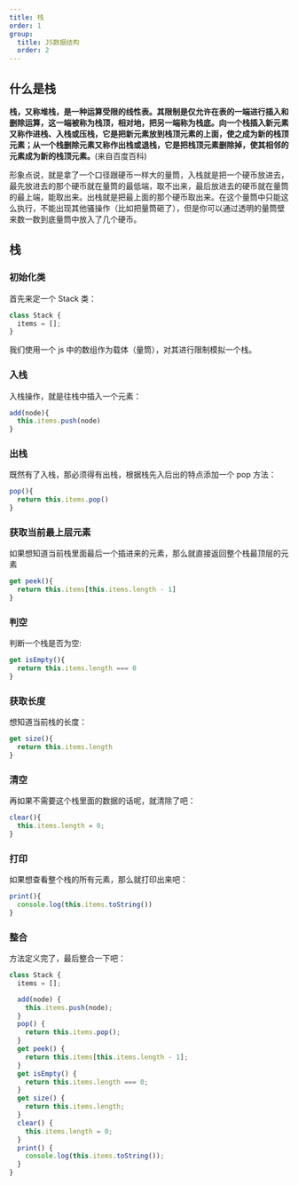```yaml
---
title: 栈
order: 1
group:
  title: JS数据结构
  order: 2
---
```


## 什么是栈

**栈，又称堆栈，是一种运算受限的线性表。其限制是仅允许在表的一端进行插入和删除运算，这一端被称为栈顶，相对地，把另一端称为栈底。向一个栈插入新元素又称作进栈、入栈或压栈，它是把新元素放到栈顶元素的上面，使之成为新的栈顶元素；从一个栈删除元素又称作出栈或退栈，它是把栈顶元素删除掉，使其相邻的元素成为新的栈顶元素。**(来自百度百科)

形象点说，就是拿了一个口径跟硬币一样大的量筒，入栈就是把一个硬币放进去，最先放进去的那个硬币就在量筒的最低端，取不出来，最后放进去的硬币就在量筒的最上端，能取出来。出栈就是把最上面的那个硬币取出来。在这个量筒中只能这么执行，不能出现其他骚操作（比如把量筒砸了），但是你可以通过透明的量筒壁来数一数到底量筒中放入了几个硬币。

## 栈

### 初始化类

首先来定一个 Stack 类：

```js
class Stack {
  items = [];
}
```

我们使用一个 js 中的数组作为载体（量筒），对其进行限制模拟一个栈。

### 入栈

入栈操作，就是往栈中插入一个元素：

```js
add(node){
  this.items.push(node)
}
```

### 出栈

既然有了入栈，那必须得有出栈，根据栈先入后出的特点添加一个 pop 方法：

```js
pop(){
  return this.items.pop()
}
```

### 获取当前最上层元素

如果想知道当前栈里面最后一个插进来的元素，那么就直接返回整个栈最顶层的元素

```js
get peek(){
  return this.items[this.items.length - 1]
}
```

### 判空

判断一个栈是否为空:

```js
get isEmpty(){
  return this.items.length === 0
}
```

### 获取长度

想知道当前栈的长度：

```js
get size(){
  return this.items.length
}
```

### 清空

再如果不需要这个栈里面的数据的话呢，就清除了吧：

```js
clear(){
  this.items.length = 0;
}
```

### 打印

如果想查看整个栈的所有元素，那么就打印出来吧：

```js
print(){
  console.log(this.items.toString())
}
```

### 整合

方法定义完了，最后整合一下吧：

```js
class Stack {
  items = [];

  add(node) {
    this.items.push(node);
  }
  pop() {
    return this.items.pop();
  }
  get peek() {
    return this.items[this.items.length - 1];
  }
  get isEmpty() {
    return this.items.length === 0;
  }
  get size() {
    return this.items.length;
  }
  clear() {
    this.items.length = 0;
  }
  print() {
    console.log(this.items.toString());
  }
}
```
